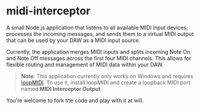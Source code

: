 # midi-interceptor

A small Node.js application that listens to all available MIDI input devices, processes the incoming messages, and sends them to a virtual MIDI output that can be used by your DAW as a MIDI input source.

Currently, the application merges MIDI inputs and splits incoming Note On and Note Off messages across the first four MIDI channels. This allows for flexible routing and management of MIDI data within your DAW.

> **Note**: This application currently only works on Windows and requires [loopMIDI](https://www.tobias-erichsen.de/software/loopmidi.html). To use it, install loopMIDI and create a loopback MIDI port named **MIDI Interceptor Output**.

You're welcome to fork the code and play with it at will.
